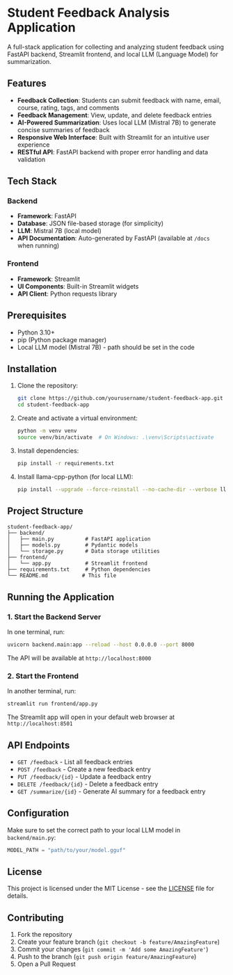 # Student Feedback Analysis Application

A full-stack application for collecting and analyzing student feedback using FastAPI backend, Streamlit frontend, and local LLM (Language Model) for summarization.

## Features

- **Feedback Collection**: Students can submit feedback with name, email, course, rating, tags, and comments
- **Feedback Management**: View, update, and delete feedback entries
- **AI-Powered Summarization**: Uses local LLM (Mistral 7B) to generate concise summaries of feedback
- **Responsive Web Interface**: Built with Streamlit for an intuitive user experience
- **RESTful API**: FastAPI backend with proper error handling and data validation

## Tech Stack

### Backend
- **Framework**: FastAPI
- **Database**: JSON file-based storage (for simplicity)
- **LLM**: Mistral 7B (local model)
- **API Documentation**: Auto-generated by FastAPI (available at `/docs` when running)

### Frontend
- **Framework**: Streamlit
- **UI Components**: Built-in Streamlit widgets
- **API Client**: Python requests library

## Prerequisites

- Python 3.10+
- pip (Python package manager)
- Local LLM model (Mistral 7B) - path should be set in the code

## Installation

1. Clone the repository:
   ```bash
   git clone https://github.com/yourusername/student-feedback-app.git
   cd student-feedback-app
   ```

2. Create and activate a virtual environment:
   ```bash
   python -m venv venv
   source venv/bin/activate  # On Windows: .\venv\Scripts\activate
   ```

3. Install dependencies:
   ```bash
   pip install -r requirements.txt
   ```

4. Install llama-cpp-python (for local LLM):
   ```bash
   pip install --upgrade --force-reinstall --no-cache-dir --verbose llama-cpp-python
   ```

## Project Structure

```
student-feedback-app/
├── backend/
│   ├── main.py          # FastAPI application
│   ├── models.py        # Pydantic models
│   └── storage.py       # Data storage utilities
├── frontend/
│   └── app.py           # Streamlit frontend
├── requirements.txt     # Python dependencies
└── README.md           # This file
```

## Running the Application

### 1. Start the Backend Server

In one terminal, run:
```bash
uvicorn backend.main:app --reload --host 0.0.0.0 --port 8000
```

The API will be available at `http://localhost:8000`

### 2. Start the Frontend

In another terminal, run:
```bash
streamlit run frontend/app.py
```

The Streamlit app will open in your default web browser at `http://localhost:8501`

## API Endpoints

- `GET /feedback` - List all feedback entries
- `POST /feedback` - Create a new feedback entry
- `PUT /feedback/{id}` - Update a feedback entry
- `DELETE /feedback/{id}` - Delete a feedback entry
- `GET /summarize/{id}` - Generate AI summary for a feedback entry

## Configuration

Make sure to set the correct path to your local LLM model in `backend/main.py`:
```python
MODEL_PATH = "path/to/your/model.gguf"
```

## License

This project is licensed under the MIT License - see the [LICENSE](LICENSE) file for details.

## Contributing

1. Fork the repository
2. Create your feature branch (`git checkout -b feature/AmazingFeature`)
3. Commit your changes (`git commit -m 'Add some AmazingFeature'`)
4. Push to the branch (`git push origin feature/AmazingFeature`)
5. Open a Pull Request